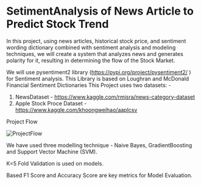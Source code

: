 # SetimentAnalysis of News Article to Predict Stock Trend
In this project, using news articles, historical stock price, and sentiment wording dictionary combined with sentiment analysis and modeling techniques, we will create a system that analyzes news and generates polarity for it, resulting in determining the flow of the Stock Market.

We will use pysentiment2 library (https://pypi.org/project/pysentiment2/
) for Sentiment analysis. 
This Library is based on Loughran and McDonald Financial Sentiment Dictionaries 
This Project uses two datasets: -
1. NewsDataset - https://www.kaggle.com/rmisra/news-category-dataset
2. Apple Stock Proce Dataset - https://www.kaggle.com/khoongweihao/aaplcsv

Project Flow 

![ProjectFlow](https://user-images.githubusercontent.com/81599198/150951250-8b58dcd0-717e-4a22-ac60-f09adcf06280.png)

We have used three modelling technique - Naive Bayes,  GradientBoosting and Support Vector 
Machine (SVM).

K=5 Fold Validation is used on models.

Based F1 Score and Accuracy Score are key metrics for Model Evaluation. 
